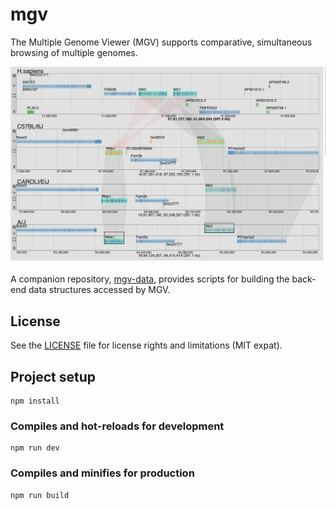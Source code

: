 # mgv

The Multiple Genome Viewer (MGV) supports comparative, simultaneous browsing of multiple genomes.

![GitHub Logo](/public/assets/screenshot.png)

A companion repository, [mgv-data](https://github.com/mgijax/mgv-data), provides scripts for building the back-end data structures accessed by MGV.

## License
See the [LICENSE](LICENSE.txt) file for license rights and limitations (MIT expat).

## Project setup
```
npm install
```

### Compiles and hot-reloads for development
```
npm run dev
```

### Compiles and minifies for production
```
npm run build
```

